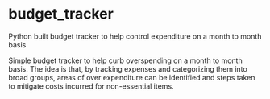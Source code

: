 # budget_tracker
Python built budget tracker to help control expenditure on a month to month basis

Simple budget tracker to help curb overspending on a month to month basis. 
The idea is that, by tracking expenses and categorizing them into broad groups, areas of over expenditure can be identified and steps taken to mitigate costs incurred for non-essential items. 
